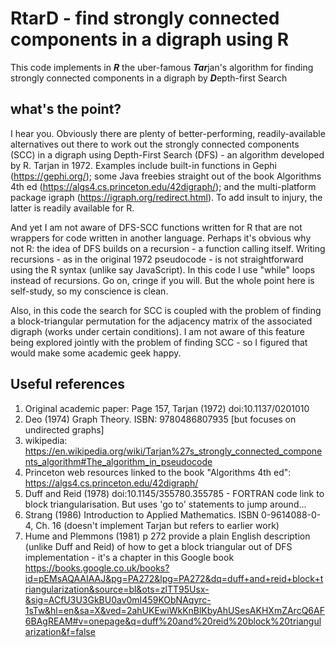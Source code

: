 # RtarD - find strongly connected components in a digraph using R

This code implements in ***R*** the uber-famous ***Tar***jan's algorithm for finding strongly connected components in a digraph by ***D***epth-first Search

## what's the point?
I hear you. Obviously there are plenty of better-performing, readily-available alternatives out there to work out the strongly connected components (SCC) in a digraph using Depth-First Search (DFS) - an algorithm developed by R. Tarjan in 1972. Examples include built-in functions in Gephi (https://gephi.org/); some Java freebies straight out of the book Algorithms 4th ed (https://algs4.cs.princeton.edu/42digraph/); and the multi-platform package igraph (https://igraph.org/redirect.html). To add insult to injury, the latter is readily available for R.

And yet I am not aware of DFS-SCC functions written for R that are not wrappers for code written in another language. Perhaps it's obvious why not R: the idea of DFS builds on a recursion - a function calling itself. Writing  recursions - as in the original 1972 pseudocode - is not straightforward using the R syntax (unlike say JavaScript). In this code I use "while" loops instead of recursions. Go on, cringe if you will. But the whole point here is self-study, so my conscience is clean.

Also, in this code the search for SCC is coupled with the problem of finding a block-triangular permutation for the adjacency matrix of the associated digraph (works under certain conditions). I am not aware of this feature being explored jointly with the problem of finding SCC - so I figured that would make some academic geek happy.

## Useful references 
 1) Original academic paper: Page 157, Tarjan (1972) doi:10.1137/0201010
 2) Deo (1974) Graph Theory. ISBN: 9780486807935 [but focuses on undirected graphs]
 3) wikipedia: https://en.wikipedia.org/wiki/Tarjan%27s_strongly_connected_components_algorithm#The_algorithm_in_pseudocode
 4) Princeton web resources linked to the book "Algorithms 4th ed": https://algs4.cs.princeton.edu/42digraph/
 5) Duff and Reid (1978) doi:10.1145/355780.355785 - FORTRAN code link to block triangularisation. But uses 'go to' statements to jump around...
 6) Strang (1986) Introduction to Applied Mathematics. ISBN 0-9614088-0-4, Ch. 16 (doesn't implement Tarjan but refers to earlier work)
 7) Hume and Plemmons (1981) p 272 provide a plain English description (unlike Duff and Reid) of how to get a block triangular out of DFS implementation - it's a chapter in this Google book https://books.google.co.uk/books?id=pEMsAQAAIAAJ&pg=PA272&lpg=PA272&dq=duff+and+reid+block+triangularization&source=bl&ots=zlTT95Usx-&sig=ACfU3U3GkBU0av0mI459KObNAqyrc-1sTw&hl=en&sa=X&ved=2ahUKEwiWkKnBlKbyAhUSesAKHXmZArcQ6AF6BAgREAM#v=onepage&q=duff%20and%20reid%20block%20triangularization&f=false
